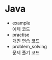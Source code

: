 # Java
* example</br>
예제 코드</br>
* practise</br>
개인 연습 코드</br>
* problem_solving</br>
문제 풀기 코드</br>
